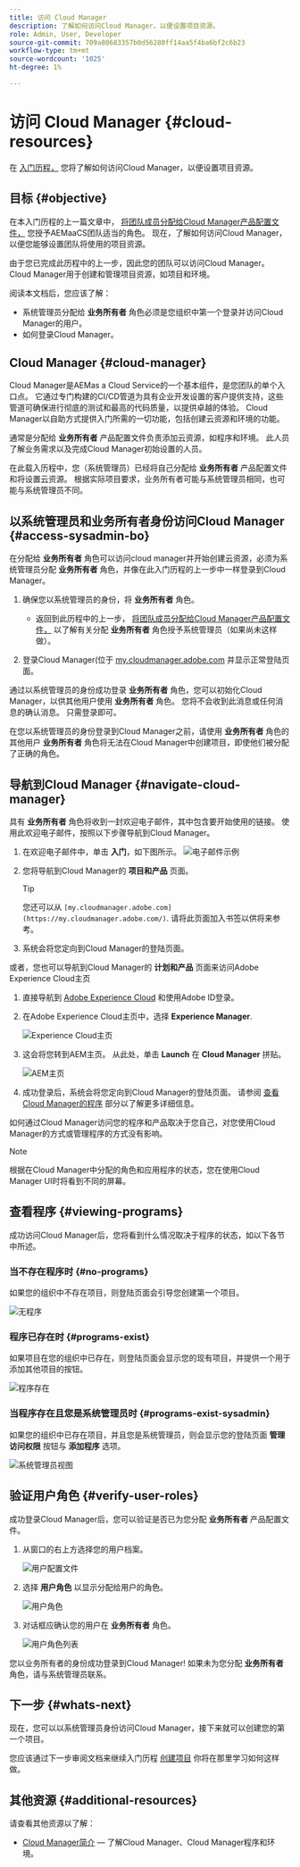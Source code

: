 ```yaml
---
title: 访问 Cloud Manager
description: 了解如何访问Cloud Manager，以便设置项目资源。
role: Admin, User, Developer
source-git-commit: 709a80683357b0d56280ff14aa5f4ba6bf2c6b23
workflow-type: tm+mt
source-wordcount: '1025'
ht-degree: 1%

---
```



# 访问 Cloud Manager {#cloud-resources}

在 [入门历程，](overview.md) 您将了解如何访问Cloud Manager，以便设置项目资源。

## 目标 {#objective}

在本入门历程的上一篇文章中， [将团队成员分配给Cloud Manager产品配置文件，](assign-profiles-cloud-manager.md) 您授予AEMaaCS团队适当的角色。 现在，了解如何访问Cloud Manager，以便您能够设置团队将使用的项目资源。

由于您已完成此历程中的上一步，因此您的团队可以访问Cloud Manager。 Cloud Manager用于创建和管理项目资源，如项目和环境。

阅读本文档后，您应该了解：

* 系统管理员分配给 **业务所有者** 角色必须是您组织中第一个登录并访问Cloud Manager的用户。
* 如何登录Cloud Manager。

## Cloud Manager {#cloud-manager}

Cloud Manager是AEMas a Cloud Service的一个基本组件，是您团队的单个入口点。 它通过专门构建的CI/CD管道为具有企业开发设置的客户提供支持，这些管道可确保进行彻底的测试和最高的代码质量，以提供卓越的体验。 Cloud Manager以自助方式提供入门所需的一切功能，包括创建云资源和环境的功能。

通常是分配给 **业务所有者** 产品配置文件负责添加云资源，如程序和环境。 此人员了解业务需求以及完成Cloud Manager初始设置的人员。

在此载入历程中，您（系统管理员）已经将自己分配给 **业务所有者** 产品配置文件和将设置云资源。 根据实际项目要求，业务所有者可能与系统管理员相同，也可能与系统管理员不同。

## 以系统管理员和业务所有者身份访问Cloud Manager {#access-sysadmin-bo}

在分配给 **业务所有者** 角色可以访问cloud manager并开始创建云资源，必须为系统管理员分配 **业务所有者** 角色，并像在此入门历程的上一步中一样登录到Cloud Manager。

1. 确保您以系统管理员的身份，将 **业务所有者** 角色。

   * 返回到此历程中的上一步， [将团队成员分配给Cloud Manager产品配置文件，](assign-profiles-cloud-manager.md) 以了解有关分配 **业务所有者** 角色授予系统管理员（如果尚未这样做）。

1. 登录Cloud Manager(位于 [my.cloudmanager.adobe.com](https://my.cloudmanager.adobe.com/) 并显示正常登陆页面。

通过以系统管理员的身份成功登录 **业务所有者** 角色，您可以初始化Cloud Manager，以供其他用户使用 **业务所有者** 角色。 您将不会收到此消息或任何消息的确认消息。 只需登录即可。

在您以系统管理员的身份登录到Cloud Manager之前，请使用 **业务所有者** 角色的其他用户 **业务所有者** 角色将无法在Cloud Manager中创建项目，即使他们被分配了正确的角色。

## 导航到Cloud Manager {#navigate-cloud-manager}

具有 **业务所有者** 角色将收到一封欢迎电子邮件，其中包含要开始使用的链接。 使用此欢迎电子邮件，按照以下步骤导航到Cloud Manager。

1. 在欢迎电子邮件中，单击 **入门**，如下图所示。
   ![电子邮件示例](/help/journey-onboarding/assets/get-started-email.png)

1. 您将导航到Cloud Manager的 **项目和产品** 页面。

   >[!TIP]
   >
   >您还可以从 `[my.cloudmanager.adobe.com](https://my.cloudmanager.adobe.com/)`. 请将此页面加入书签以供将来参考。

1. 系统会将您定向到Cloud Manager的登陆页面。

或者，您也可以导航到Cloud Manager的 **计划和产品** 页面来访问Adobe Experience Cloud主页

1. 直接导航到 [Adobe Experience Cloud](https://experience.adobe.com) 和使用Adobe ID登录。

1. 在Adobe Experience Cloud主页中，选择 **Experience Manager**.

   ![Experience Cloud主页](/help/journey-onboarding/assets/setup-resources2.png)

1. 这会将您转到AEM主页。 从此处，单击 **Launch** 在 **Cloud Manager** 拼贴。

   ![AEM主页](/help/journey-onboarding/assets/setup-resources3.png)

1. 成功登录后，系统会将您定向到Cloud Manager的登陆页面。 请参阅 [查看Cloud Manager的程序](#viewing-programs) 部分以了解更多详细信息。

如何通过Cloud Manager访问您的程序和产品取决于您自己，对您使用Cloud Manager的方式或管理程序的方式没有影响。

>[!NOTE]
>
>根据在Cloud Manager中分配的角色和应用程序的状态，您在使用Cloud Manager UI时将看到不同的屏幕。

## 查看程序 {#viewing-programs}

成功访问Cloud Manager后，您将看到什么情况取决于程序的状态，如以下各节中所述。

### 当不存在程序时 {#no-programs}

如果您的组织中不存在项目，则登陆页面会引导您创建第一个项目。

![无程序](/help/implementing/cloud-manager/getting-access-to-aem-in-cloud/assets/first_timelogin0.png)

### 程序已存在时 {#programs-exist}

如果项目在您的组织中已存在，则登陆页面会显示您的现有项目，并提供一个用于添加其他项目的按钮。

![程序存在](/help/implementing/cloud-manager/getting-access-to-aem-in-cloud/assets/first_timelogin1.png)

### 当程序存在且您是系统管理员时 {#programs-exist-sysadmin}

如果您的组织中已存在项目，并且您是系统管理员，则会显示您的登陆页面 **管理访问权限** 按钮与 **添加程序** 选项。

![系统管理员视图](/help/implementing/cloud-manager/getting-access-to-aem-in-cloud/assets/admin-console-4.png)

## 验证用户角色 {#verify-user-roles}

成功登录Cloud Manager后，您可以验证是否已为您分配 **业务所有者** 产品配置文件。

1. 从窗口的右上方选择您的用户档案。

   ![用户配置文件](/help/journey-onboarding/assets/setup-resources5.png)

1. 选择 **用户角色** 以显示分配给用户的角色。

   ![用户角色](/help/journey-onboarding/assets/setup-resources6.png)

1. 对话框应确认您的用户在 **业务所有者** 角色。

   ![用户角色列表](/help/journey-onboarding/assets/setup-resources7.png)

您以业务所有者的身份成功登录到Cloud Manager! 如果未为您分配 **业务所有者** 角色，请与系统管理员联系。

## 下一步 {#whats-next}

现在，您可以以系统管理员身份访问Cloud Manager，接下来就可以创建您的第一个项目。

您应该通过下一步审阅文档来继续入门历程 [创建项目](create-program.md) 你将在那里学习如何这样做。

## 其他资源 {#additional-resources}

请查看其他资源以了解：

* [Cloud Manager简介](/help/onboarding/cloud-manager-introduction.md)  — 了解Cloud Manager、Cloud Manager程序和环境。
